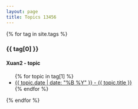 ```yaml
---
layout: page
title: Topics 13456
---
```


{% for tag in site.tags %}
  <h3>{{ tag[0] }}</h3>
  <h4>Xuan2 - topic</h4>
  <ul>
    {% for topic in tag[1] %}
      <li><a href="{{ topic.url }}">{{ topic.date | date: "%B %Y" }} - {{ topic.title }}</a></li>
    {% endfor %}
  </ul>
{% endfor %}